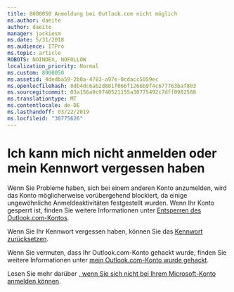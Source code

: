 ```yaml
---
title: 8000050 Anmeldung bei Outlook.com nicht möglich
ms.author: daeite
author: daeite
manager: jackiesm
ms.date: 5/31/2018
ms.audience: ITPro
ms.topic: article
ROBOTS: NOINDEX, NOFOLLOW
localization_priority: Normal
ms.custom: 8000050
ms.assetid: 4dedba59-2b0a-4783-a97e-0cdacc5059ec
ms.openlocfilehash: 8db4dc6ab2d881f066f1266b9f4c677763baf803
ms.sourcegitcommit: 03a156a9c9740521155a30775492c7dff0982588
ms.translationtype: MT
ms.contentlocale: de-DE
ms.lasthandoff: 03/22/2019
ms.locfileid: "30775626"
---
```

# <a name="i-cant-sign-in-or-forgot-my-password"></a>Ich kann mich nicht anmelden oder mein Kennwort vergessen haben

Wenn Sie Probleme haben, sich bei einem anderen Konto anzumelden, wird das Konto möglicherweise vorübergehend blockiert, da einige ungewöhnliche Anmeldeaktivitäten festgestellt wurden. Wenn Ihr Konto gesperrt ist, finden Sie weitere Informationen unter [Entsperren des Outlook.com-Kontos](https://go.microsoft.com/fwlink/p/?linkid=2001800&amp;clcid=0x409).
  
Wenn Sie Ihr Kennwort vergessen haben, können Sie das [Kennwort zurücksetzen](https://go.microsoft.com/fwlink/p/?linkid=841909).
  
Wenn Sie vermuten, dass Ihr Outlook.com-Konto gehackt wurde, finden Sie weitere Informationen unter [mein Outlook.com-Konto wurde gehackt](https://go.microsoft.com/fwlink/p/?linkid=874366).
  
Lesen Sie mehr darüber [, wenn Sie sich nicht bei Ihrem Microsoft-Konto anmelden können](https://go.microsoft.com/fwlink/p/?linkid=842227).
  

